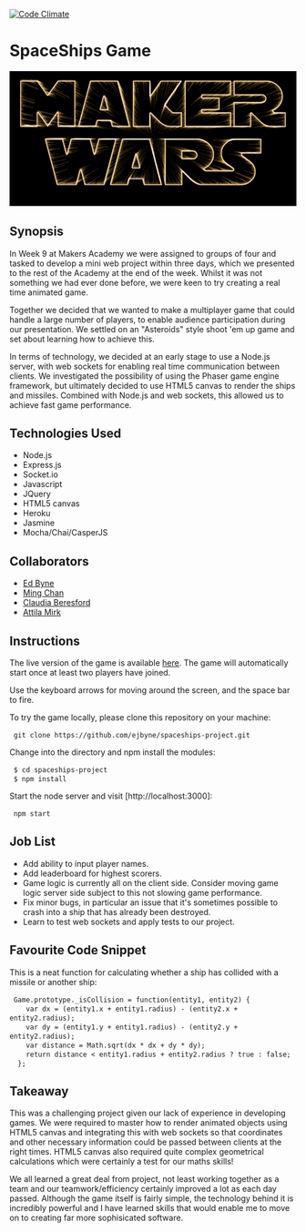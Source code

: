 [![Code Climate](https://codeclimate.com/github/ejbyne/spaceships-project/badges/gpa.svg)](https://codeclimate.com/github/ejbyne/spaceships-project)

SpaceShips Game
=======================

<img src="readmelogo.png">

## Synopsis

In Week 9 at Makers Academy we were assigned to groups of four and tasked to develop a mini web project within three days, which we presented to the rest of the Academy at the end of the week. Whilst it was not something we had ever done before, we were keen to try creating a real time animated game.

Together we decided that we wanted to make a multiplayer game that could handle a large number of players, to enable audience participation during our presentation. We settled on an "Asteroids" style shoot 'em up game and set about learning how to achieve this.

In terms of technology, we decided at an early stage to use a Node.js server, with web sockets for enabling real time communication between clients. We investigated the possibility of using the Phaser game engine framework, but ultimately decided to use HTML5 canvas to render the ships and missiles. Combined with Node.js and web sockets, this allowed us to achieve fast game performance.

## Technologies Used

- Node.js
- Express.js
- Socket.io
- Javascript
- JQuery
- HTML5 canvas
- Heroku
- Jasmine
- Mocha/Chai/CasperJS

## Collaborators

- [Ed Byne](https://github.com/ejbyne)
- [Ming Chan](https://github.com/ming-chan)
- [Claudia Beresford](https://github.com/Callisto13)
- [Attila Mirk](https://github.com/Tr1ckX)

## Instructions

The live version of the game is available [here](http://space-makers.herokuapp.com). The game will automatically start once at least two players have joined.

Use the keyboard arrows for moving around the screen, and the space bar to fire.

To try the game locally, please clone this repository on your machine:

~~~
 git clone https://github.com/ejbyne/spaceships-project.git
~~~

Change into the directory and npm install the modules:

~~~
 $ cd spaceships-project
 $ npm install
~~~

Start the node server and visit [http://localhost:3000]:

~~~
 npm start
~~~

## Job List

- Add ability to input player names.
- Add leaderboard for highest scorers.
- Game logic is currently all on the client side. Consider moving game logic server side subject to this not slowing game performance.
- Fix minor bugs, in particular an issue that it's sometimes possible to crash into a ship that has already been destroyed.
- Learn to test web sockets and apply tests to our project.

## Favourite Code Snippet

This is a neat function for calculating whether a ship has collided with a missile or another ship:

~~~
 Game.prototype._isCollision = function(entity1, entity2) {
    var dx = (entity1.x + entity1.radius) - (entity2.x + entity2.radius);
    var dy = (entity1.y + entity1.radius) - (entity2.y + entity2.radius);
    var distance = Math.sqrt(dx * dx + dy * dy);
    return distance < entity1.radius + entity2.radius ? true : false;
  };
~~~

## Takeaway

This was a challenging project given our lack of experience in developing games. We were required to master how to render animated objects using HTML5 canvas and integrating this with web sockets so that coordinates and other necessary information could be passed between clients at the right times. HTML5 canvas also required quite complex geometrical calculations which were certainly a test for our maths skills!

We all learned a great deal from project, not least working together as a team and our teamwork/efficiency certainly improved a lot as each day passed. Although the game itself is fairly simple, the technology behind it is incredibly powerful and I have learned skills that would enable me to move on to creating far more sophisicated software.